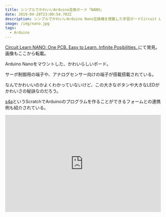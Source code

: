 ```yaml
---
title: シンプルでかわいいArduino互換ボード「NANO」
date: 2019-04-28T23:00:54.703Z
description: シンプルでかわいいArduino Nano互換機を搭載した学習ボードCircuit Learn NANOを紹介します
image: /img/nano.jpg
tags:
  - Arduino
---
```

[Circuit Learn NANO: One PCB. Easy to Learn. Infinite Posibilities.
](https://www.instructables.com/id/Circuit-Learn-NANO-One-PCB-Easy-to-Learn-Infinite-/)にて発見。画像もここから転載。

Arduino Nanoをマウントした、かわいらしいボード。

サーボ制御用の端子や、アナログセンサー向けの端子が搭載搭載されている。

なんでかわいいのかよくわかっていないけど、この大きなボタンや大きなLEDがかわいさの秘訣なのだろう。

[s4a](http://s4a.cat/)というScratchでArduinoのプログラムを作ることができるフォームとの連携例も紹介されている。

<iframe width="100%" height="315" src="https://www.youtube.com/embed/7OAtQa5O_HA" frameborder="0" allow="accelerometer; autoplay; encrypted-media; gyroscope; picture-in-picture" allowfullscreen></iframe>
